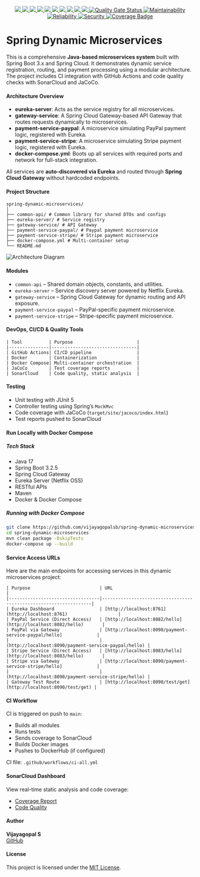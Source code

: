 <p align="center">
  <a href="https://www.oracle.com/java/">
    <img src="https://img.shields.io/badge/Java-17-blue?logo=java" />
  </a>
  <a href="https://spring.io/projects/spring-boot">
    <img src="https://img.shields.io/badge/Spring%20Boot-3.2.5-brightgreen?logo=spring-boot" />
  </a>
  <a href="https://spring.io/projects/spring-cloud-gateway">
    <img src="https://img.shields.io/badge/Spring%20Cloud-Gateway-green?logo=spring" />
  </a>
  <a href="https://spring.io/projects/spring-cloud-netflix">
    <img src="https://img.shields.io/badge/Eureka-Service%20Discovery-blueviolet?logo=spring" />
  </a>
  <a href="https://maven.apache.org/">
    <img src="https://img.shields.io/badge/Maven-Build%20Tool-orange?logo=apache-maven" />
  </a>
  <a href="https://www.docker.com/">
    <img src="https://img.shields.io/badge/Docker-Containerized-blue?logo=docker" />
  </a>
  <a href="https://docs.docker.com/compose/">
    <img src="https://img.shields.io/badge/Docker--Compose-Microservices-lightgrey?logo=docker" />
  </a>
  <a href="https://swagger.io/docs/specification/about/">
    <img src="https://img.shields.io/badge/REST%20API-Design%20Pattern-critical?logo=swagger" />
  </a>
  <a href="https://blog.cleancoder.com/uncle-bob/2012/08/13/the-clean-architecture.html">
    <img src="https://img.shields.io/badge/Clean%20Architecture-Enabled-yellowgreen?logo=architecture" />
  </a>
  <a href="https://github.com/vijayagopalsb/spring-dynamic-microservices/blob/main/LICENSE">
    <img src="https://img.shields.io/github/license/vijayagopalsb/spring-dynamic-microservices?color=blue" />
  </a>
  
<a href="https://sonarcloud.io/summary/new_code?id=vijayagopalsb_spring-dynamic-microservices">
  <img src="https://sonarcloud.io/api/project_badges/measure?project=vijayagopalsb_spring-dynamic-microservices&metric=alert_status" alt="Quality Gate Status"/>
</a>


<a href="https://sonarcloud.io/summary/new_code?id=vijayagopalsb_spring-dynamic-microservices">
  <img src="https://sonarcloud.io/api/project_badges/measure?project=vijayagopalsb_spring-dynamic-microservices&metric=sqale_rating" alt="Maintainability"/>
</a>


<a href="https://sonarcloud.io/summary/new_code?id=vijayagopalsb_spring-dynamic-microservices">
  <img src="https://sonarcloud.io/api/project_badges/measure?project=vijayagopalsb_spring-dynamic-microservices&metric=reliability_rating" alt="Reliability"/>
</a>


<a href="https://sonarcloud.io/summary/new_code?id=vijayagopalsb_spring-dynamic-microservices">
  <img src="https://sonarcloud.io/api/project_badges/measure?project=vijayagopalsb_spring-dynamic-microservices&metric=security_rating" alt="Security"/>
</a>

<a href="https://sonarcloud.io/summary/overall?id=vijayagopalsb_spring-dynamic-microservices">
  <img src="https://sonarcloud.io/api/project_badges/measure?project=vijayagopalsb_spring-dynamic-microservices&metric=coverage" alt="Coverage Badge"/>
</a>

</p>

# Spring Dynamic Microservices
This is a comprehensive **Java-based microservices system** built with Spring Boot 3.x and Spring Cloud. It demonstrates dynamic service registration, routing, and payment processing using a modular architecture. The project includes CI integration with GitHub Actions and code quality checks with SonarCloud and JaCoCo.

#### Architecture Overview
- **eureka-server**: Acts as the service registry for all microservices.
- **gateway-service**: A Spring Cloud Gateway-based API Gateway that routes requests dynamically to microservices.
- **payment-service-paypal**: A microservice simulating PayPal payment logic, registered with Eureka.
- **payment-service-stripe**: A microservice simulating Stripe payment logic, registered with Eureka.
- **docker-compose.yml**: Boots up all services with required ports and network for full-stack integration.

All services are **auto-discovered via Eureka** and routed through **Spring Cloud Gateway** without hardcoded endpoints.

#### Project Structure
```
spring-dynamic-microservices/
│
├── common-api/ # Common library for shared DTOs and configs
├── eureka-server/ # Service registry
├── gateway-service/ # API Gateway
├── payment-service-paypal/ # Paypal payment microservice
├── payment-service-stripe/ # Stripe payment microservice
├── docker-compose.yml # Multi-container setup
└── README.md
```

![Architecture Diagram](assets/spring-dynamic-microservices.png)

#### Modules
- `common-api` – Shared domain objects, constants, and utilities.
- `eureka-server` – Service discovery server powered by Netflix Eureka.
- `gateway-service` – Spring Cloud Gateway for dynamic routing and API exposure.
- `payment-service-paypal` – PayPal-specific payment microservice.
- `payment-service-stripe` – Stripe-specific payment microservice.

#### DevOps, CI/CD & Quality Tools
```
| Tool          | Purpose                        |
|---------------|--------------------------------|
| GitHub Actions| CI/CD pipeline                 |
| Docker        | Containerization               |
| Docker Compose| Multi-container orchestration  |
| JaCoCo        | Test coverage reports          |
| SonarCloud    | Code quality, static analysis  |
```

#### Testing
- Unit testing with JUnit 5
- Controller testing using Spring’s `MockMvc`
- Code coverage with JaCoCo (`target/site/jacoco/index.html`)
- Test reports pushed to SonarCloud

#### Run Locally with Docker Compose

##### Tech Stack
- Java 17
- Spring Boot 3.2.5
- Spring Cloud Gateway
- Eureka Server (Netflix OSS)
- RESTful APIs
- Maven
- Docker & Docker Compose

##### Running with Docker Compose

```bash
git clone https://github.com/vijayagopalsb/spring-dynamic-microservices.git
cd spring-dynamic-microservices
mvn clean package -DskipTests
docker-compose up --build
```

#### Service Access URLs

Here are the main endpoints for accessing services in this dynamic microservices project:

```
| Purpose                          | URL                                                              |
|----------------------------------|------------------------------------------------------------------|
| Eureka Dashboard                 | [http://localhost:8761](http://localhost:8761)                   |
| PayPal Service (Direct Access)   | [http://localhost:8082/hello](http://localhost:8082/hello)       |
| PayPal via Gateway               | [http://localhost:8090/payment-service-paypal/hello]             |
|                                  |             (http://localhost:8090/payment-service-paypal/hello) |
| Stripe Service (Direct Access)   | [http://localhost:8083/hello](http://localhost:8083/hello)       |
| Stripe via Gateway               | [http://localhost:8090/payment-service-stripe/hello]             |
|                                  |             (http://localhost:8090/payment-service-stripe/hello) |
| Gateway Test Route               | [http://localhost:8090/test/get](http://localhost:8090/test/get) |
```

#### CI Workflow

CI is triggered on push to `main`:
- Builds all modules
- Runs tests
- Sends coverage to SonarCloud
- Builds Docker images
- Pushes to DockerHub (if configured)

CI file: `.github/workflows/ci-all.yml`

#### SonarCloud Dashboard

View real-time static analysis and code coverage:

- [Coverage Report](https://sonarcloud.io/summary/overall?id=vijayagopalsb_spring-dynamic-microservices)
- [Code Quality](https://sonarcloud.io/summary/overall?id=vijayagopalsb_spring-dynamic-microservices)

#### Author

**Vijayagopal S**  
[GitHub](https://github.com/vijayagopalsb)

#### License

This project is licensed under the [MIT License](LICENSE).

